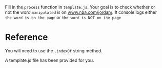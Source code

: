 Fill in the `process` function in `template.js`. Your goal is to check whether or not the word `manipulated` is on www.nba.com/jordan/. It console logs either `the word is on the page` or `the word is NOT on the page`
# Reference

You will need to use the `.indexOf` string method.

A template.js file has been provided for you.
